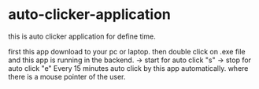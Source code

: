 # auto-clicker-application
this is auto clicker application for define time.

first this app download to your pc or laptop.
then double click on .exe file and this app is running in the backend.
-> start for auto click "s"
-> stop for auto click "e"
Every 15 minutes auto click by this app automatically. where there is a mouse pointer of the user.
